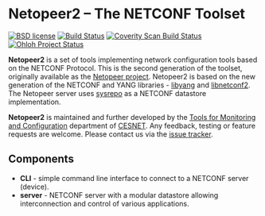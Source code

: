 # Netopeer2 – The NETCONF Toolset

[![BSD license](https://img.shields.io/badge/License-BSD-blue.svg)](https://opensource.org/licenses/BSD-3-Clause)
[![Build Status](https://secure.travis-ci.org/CESNET/Netopeer2.png?branch=master)](http://travis-ci.org/CESNET/Netopeer2)
[![Coverity Scan Build Status](https://scan.coverity.com/projects/8416/badge.svg)](https://scan.coverity.com/projects/8416)
[![Ohloh Project Status](https://www.openhub.net/p/Netopeer2/widgets/project_thin_badge.gif)](https://www.openhub.net/p/Netopeer2)

**Netopeer2** is a set of tools implementing network configuration tools based
on the NETCONF Protocol. This is the second generation of the toolset, originally
available as the [Netopeer project](https://github.com/CESNET/netopeer). Netopeer2
is based on the new generation of the NETCONF and YANG libraries -
[libyang](https://github.com/CESNET/libyang) and [libnetconf2](https://github.com/CESNET/libnetconf2).
The Netopeer server uses [sysrepo](https://github.com/sysrepo/sysrepo) as a NETCONF
datastore implementation.

**Netopeer2** is maintained and further developed by the [Tools for
Monitoring and Configuration](https://www.liberouter.org/) department of
[CESNET](http://www.ces.net/). Any feedback, testing or feature requests are welcome.
Please contact us via the [issue tracker](https://github.com/CESNET/Netopeer2/issues).

## Components
- **CLI** - simple command line interface to connect to a NETCONF server (device).
- **server** - NETCONF server with a modular datastore allowing interconnection and control of
  various applications.
